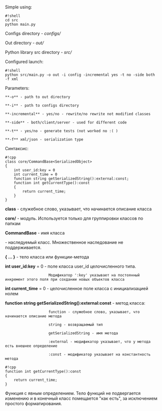 Simple using:


```
#!shell
cd src
python main.py
```

Configs directory - *configs/*

Out directory - *out/*

Python library src directory - *src/*


Configured launch:

```
#!shell
python src/main.py -o out -i config -incremental yes -t no -side both -f xml
```

Parameters:

	**-o** - path to out directory

	**-i** - path to configs directory

	**-incremental** - yes/no - rewrite/no rewrite not modified classes

	**-side** - both/client/server - used for different code

	**-t** - yes/no - generate tests (not worked no :( )

	**-f** xml/json - serialization type


Синтаксис:

```
#!cpp
class core/CommandBase<SerializedObject>
{
	int user_id:key = 0
	int current_time = 0
	function string getSerializedString():external:const;
	function int getCurrentType():const
	{
	    return current_time;
	}
}
```

**class** - служебное слово, указывает, что начинается описание класса

**core/** - модуль. Используется только для группировки классов по папкам

**CommandBase** - имя класса

**<SerializedObject>** - наследуемый класс. Множественное наследование не поддерживается.

**{ ... }** - тело класса или функции-метода

**int user_id:key** = 0  -  поле класса user_id целочисленного типа.

                        Модификатор ':key' указывает на постоянный инкремент этого поля при сохдании новых объектов класса

**int current_time** = 0 - целочисленное поле класса с инициализацией нолем

**function string getSerializedString():external:const** - метод класса:

                        function - служебное слово, указывает, что начинается описание метода

                        string - возвращаемый тип

                        getSerializedString - имя метода

                        :external - модификатор указывает, что у метода есть внешнее определение

                        :const - модификатор указывает на константность метода

```
#!cpp
function int getCurrentType():const
{
    return current_time;
}
```

Функция с явным определением. Тело функций не подвергается изменению и в конечный класс помещается "как есть", за исключением простого форматирования.